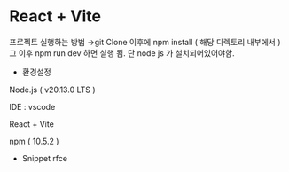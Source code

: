 # React + Vite

프로젝트 실행하는 방법
→git Clone 이후에 npm install ( 해당 디렉토리 내부에서 )
그 이후 npm run dev 하면 실행 됨. 단 node js 가 설치되어있어야함.

- 환경설정

Node.js ( v20.13.0 LTS )

IDE : vscode

React + Vite

npm ( 10.5.2 )

- Snippet
  rfce
